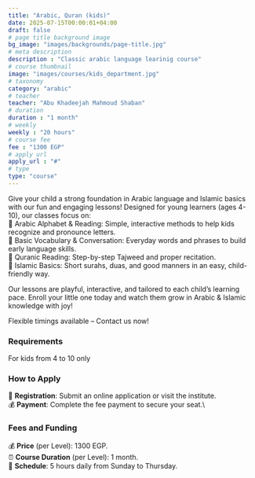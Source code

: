 ```yaml
---
title: "Arabic, Quran (kids)"
date: 2025-07-15T00:00:01+04:00
draft: false
# page title background image
bg_image: "images/backgrounds/page-title.jpg"
# meta description
description : "Classic arabic language learinig course"
# course thumbnail
image: "images/courses/kids_department.jpg"
# taxonomy
category: "arabic"
# teacher
teacher: "Abu Khadeejah Mahmoud Shaban"
# duration
duration : "1 month"
# weekly
weekly : "20 hours"
# course fee
fee : "1300 EGP"
# apply url
apply_url : "#"
# type
type: "course"
---
```



Give your child a strong foundation in Arabic language and Islamic basics with our fun and engaging lessons! Designed for young learners (ages 4-10), our classes focus on: \
:dart: Arabic Alphabet & Reading: Simple, interactive methods to help kids recognize and pronounce letters. \
:dart: Basic Vocabulary & Conversation: Everyday words and phrases to build early language skills. \
:dart: Quranic Reading: Step-by-step Tajweed and proper recitation. \
:dart: Islamic Basics: Short surahs, duas, and good manners in an easy, child-friendly way.

Our lessons are playful, interactive, and tailored to each child’s learning pace. Enroll your little one today and watch them grow in Arabic & Islamic knowledge with joy!

Flexible timings available – Contact us now!

### Requirements
For kids from 4 to 10 only

### How to Apply
:ticket: **Registration**: Submit an online application or visit the institute.\
:moneybag: **Payment**: Complete the fee payment to secure your seat.\


### Fees and Funding

:moneybag: **Price** (per Level): 1300 EGP.\
:alarm_clock: **Course Duration** (per Level): 1 month.\
:date: **Schedule**: 5 hours daily from Sunday to Thursday.
